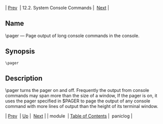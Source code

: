 | [Prev](console_commands.module)  | 12.2. System Console Commands |  [Next](console_commands.paniclog.php) |

<a name="console_commands.pager"></a>
## Name

\pager — Page output of long console commands in the console.

## Synopsis

`\pager`

<a name="idp16196672"></a>
## Description

\pager turns the pager on and off. Frequently the output from console commands may span more than the size of a window, If the pager is on, it uses the pager specified in $PAGER to page the output of any console command with more lines of output than the height of its terminal window.

| [Prev](console_commands.module)  | [Up](console.commands.non-module.php) |  [Next](console_commands.paniclog.php) |
| module  | [Table of Contents](index) |  paniclog |
